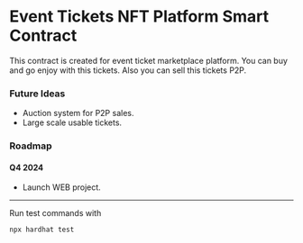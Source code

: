# Event Tickets NFT Platform Smart Contract

This contract is created for event ticket marketplace platform. You can buy and go enjoy with this tickets. Also you can
sell this tickets P2P.

### Future Ideas

* Auction system for P2P sales.
* Large scale usable tickets.

### Roadmap

#### Q4 2024

* Launch WEB project.

***
Run test commands with

```shell
npx hardhat test
```
